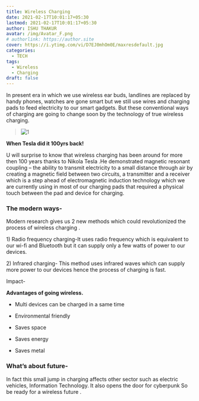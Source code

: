 ```yaml
---
title: Wireless Charging
date: 2021-02-17T10:01:17+05:30
lastmod: 2021-02-17T10:01:17+05:30
author: ISHU THAKUR
avatar: /img/Avatar_F.png
# authorlink: https://author.site
cover: https://i.ytimg.com/vi/D7EJ0mhOm0E/maxresdefault.jpg
categories:
  - TECH
tags:
  - Wireless
  - Charging
draft: false
---
```


In present era in which we use wireless ear buds, landlines are replaced
by handy phones, watches are gone smart but we still use wires and
charging pads to feed electricity to our smart gadgets. But these
conventional ways of charging are going to change soon by the technology
of true wireless
charging.


<!--more-->


> ![1](https://i.ytimg.com/vi/D7EJ0mhOm0E/maxresdefault.jpg)


**When Tesla did it 100yrs back!**

U will surprise to know that wireless charging has been around for more
then 100 years thanks to Nikola Tesla .He demonstrated magnetic resonant
coupling – the ability to transmit electricity to a small distance
through air by creating a magnetic field between two circuits, a
transmitter and a receiver which is a step ahead of electromagnetic
induction technology which we are currently using in most of our
charging pads that required a physical touch between the pad and device
for charging.

### The modern ways-

Modern research gives us 2 new methods which could revolutionized the
process of wireless charging .

1\) Radio frequency charging-It uses radio frequency which is equivalent
to our wi-fi and Bluetooth but it can supply only a few watts of power
to our devices.

2\) Infrared charging- This method uses infrared waves which can supply
more power to our devices hence the process of charging is fast.

Impact-

**Advantages of going wireless.**

-   Multi devices can be charged in a same time

-   Environmental friendly

-   Saves space

-   Saves energy

-   Saves metal

### What’s about future-

In fact this small jump in charging affects other sector such as
electric vehicles, Information Technology. It also opens the door for
cyberpunk So be ready for a wireless future .
